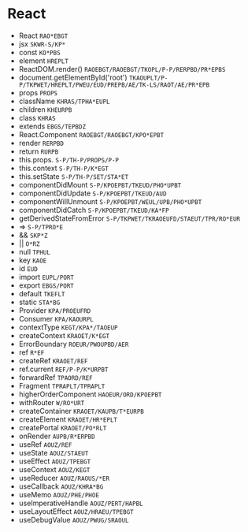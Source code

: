 # React

* React `RAO*EBGT`
* jsx `SKWR-S/KP*`
* const `KO*PBS`
* element `HREPLT`
* ReactDOM.render() `RAOEBGT/RAOEBGT/TKOPL/P-P/RERPBD/PR*EPBS`
* document.getElementById('root') `TKAOUPLT/P-P/TKPWET/HREPLT/PWEU/EUD/PREPB/AE/TK-LS/RAOT/AE/PR*EPB`
* props `PROPS`
* className `KHRAS/TPHA*EUPL`
* children `KHEURPB`
* class `KHRAS`
* extends `EBGS/TEPBDZ`
* React.Component `RAOEBGT/RAOEBGT/KPO*EPBT`
* render `RERPBD`
* return `RURPB`
* this.props. `S-P/TH-P/PROPS/P-P`
* this.context `S-P/TH-P/K*EGT`
* this.setState `S-P/TH-P/SET/STA*ET`
* componentDidMount `S-P/KPOEPBT/TKEUD/PHO*UPBT`
* componentDidUpdate `S-P/KPOEPBT/TKEUD/AUD`
* componentWillUnmount `S-P/KPOEPBT/WEUL/UPB/PHO*UPBT`
* componentDidCatch `S-P/KPOEPBT/TKEUD/KA*FP`
* getDerivedStateFromError `S-P/TKPWET/TKRAOEUFD/STAEUT/TPR/RO*EUR`
* => `S-P/TPRO*E`
* && `SKP*Z`
* || `O*RZ`
* null `TPHUL`
* key `KAOE`
* id `EUD`
* import `EUPL/PORT`
* export `EBGS/PORT`
* default `TKEFLT`
* static `STA*BG`
* Provider `KPA/PROEUFRD`
* Consumer `KPA/KAOURPL`
* contextType `KEGT/KPA*/TAOEUP`
* createContext `KRAOET/K*EGT`
* ErrorBoundary `ROEUR/PWOUPBD/AER`
* ref `R*EF`
* createRef `KRAOET/REF`
* ref.current `REF/P-P/K*URPBT`
* forwardRef `TPAORD/REF`
* Fragment `TPRAPLT/TPRAPLT`
* higherOrderComponent `HAOEUR/ORD/KPOEPBT`
* withRouter `W/RO*URT`
* createContainer `KRAOET/KAUPB/T*EURPB`
* createElement `KRAOET/HR*EPLT`
* createPortal `KRAOET/PO*RLT`
* onRender `AUPB/R*ERPBD`
* useRef `AOUZ/REF`
* useState `AOUZ/STAEUT`
* useEffect `AOUZ/TPEBGT`
* useContext `AOUZ/KEGT`
* useReducer `AOUZ/RAOUS/*ER`
* useCallback `AOUZ/KHRA*BG`
* useMemo `AOUZ/PHE/PHOE`
* useImperativeHandle `AOUZ/PERT/HAPBL`
* useLayoutEffect `AOUZ/HRAEU/TPEBGT`
* useDebugValue `AOUZ/PWUG/SRAOUL`
